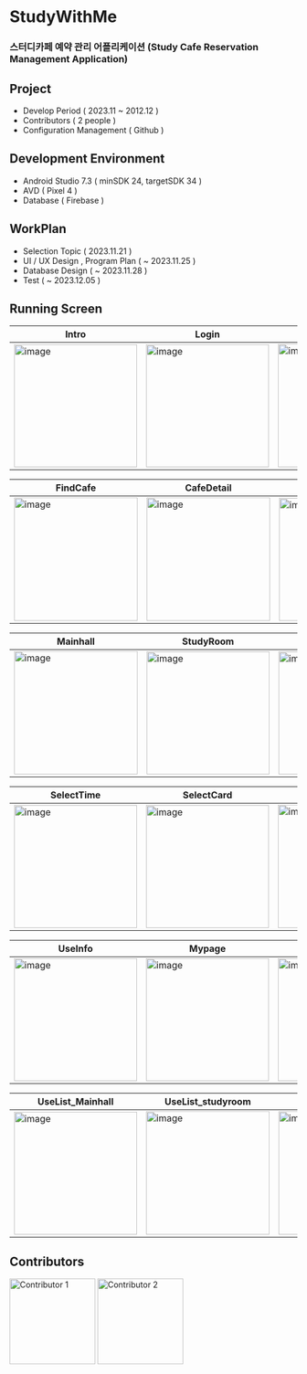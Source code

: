# StudyWithMe

### 스터디카페 예약 관리 어플리케이션 (Study Cafe Reservation Management Application)

## Project
- Develop Period ( 2023.11 ~ 2012.12 )
- Contributors ( 2 people )
- Configuration Management ( Github )

## Development Environment
- Android Studio 7.3 ( minSDK 24, targetSDK 34 )
- AVD ( Pixel 4 )
- Database ( Firebase )

## WorkPlan
- Selection Topic ( 2023.11.21 )
- UI / UX Design , Program Plan ( ~ 2023.11.25 )
- Database Design ( ~ 2023.11.28 )
- Test ( ~ 2023.12.05 )

## Running Screen
| Intro             | Login             | Main            |
|-------------------------|-------------------------|-------------------------|
| <img width="215" alt="image" src="https://github.com/Seong-A/StudyWithMe/assets/83965377/97bdefe2-ad29-419d-8915-fb607a5fc654"> | <img width="215" alt="image" src="https://github.com/Seong-A/StudyWithMe/assets/83965377/5344b965-f67e-47d2-8d59-0f1c5efa441d"> | <img width="216" alt="image" src="https://github.com/Seong-A/StudyWithMe/assets/83965377/50b7c189-04db-49ab-8896-3c1f976cb2d7"> |

| FindCafe       | CafeDetail            | SelectRoom            |
|-------------------------|-------------------------|-------------------------|
| <img width="216" alt="image" src="https://github.com/Seong-A/StudyWithMe/assets/83965377/68462b25-1236-47a4-be1d-881eb67c5a4a"> | <img width="216" alt="image" src="https://github.com/Seong-A/StudyWithMe/assets/83965377/64aae330-ead3-42db-86c5-73dfbe253540"> | <img width="215" alt="image" src="https://github.com/Seong-A/StudyWithMe/assets/83965377/12deb75b-ab9f-491d-a85a-97bed79eebfc"> |

| Mainhall       | StudyRoom            | LockerRoom            |
|-------------------------|-------------------------|-------------------------|
| <img width="216" alt="image" src="https://github.com/Seong-A/StudyWithMe/assets/83965377/baf914c7-69db-4c52-8dcc-447ff3c2eac5"> | <img width="215" alt="image" src="https://github.com/Seong-A/StudyWithMe/assets/83965377/7e717a32-f5f2-4e05-9d27-749fc2a0f375"> | <img width="215" alt="image" src="https://github.com/Seong-A/StudyWithMe/assets/83965377/b44f5e74-524c-42a3-80b7-a3c9e80ebae2"> |

| SelectTime       | SelectCard            | PaymentList            |
|-------------------------|-------------------------|-------------------------|
| <img width="215" alt="image" src="https://github.com/Seong-A/StudyWithMe/assets/83965377/0387dd5b-6e82-4887-8259-9c3aecd95925"> | <img width="215" alt="image" src="https://github.com/Seong-A/StudyWithMe/assets/83965377/daee8a2f-727d-4730-b226-a4b142cfa97f"> | <img width="216" alt="image" src="https://github.com/Seong-A/StudyWithMe/assets/83965377/1d9bb027-5a63-422d-b10a-60b5b87798ad"> |

| UseInfo       | Mypage            | ModifyPassword            |
|-------------------------|-------------------------|-------------------------|
| <img width="215" alt="image" src="https://github.com/Seong-A/StudyWithMe/assets/83965377/b89b04b9-3329-4d50-a439-98087b102d57"> | <img width="215" alt="image" src="https://github.com/Seong-A/StudyWithMe/assets/83965377/944c2ada-25fb-49ee-883f-8c8b66960a67"> | <img width="215" alt="image" src="https://github.com/Seong-A/StudyWithMe/assets/83965377/c1aef587-60c6-4f19-8e84-cb126f428373"> |

| UseList_Mainhall       | UseList_studyroom            | UseList_Locker            |
|-------------------------|-------------------------|-------------------------|
| <img width="215" alt="image" src="https://github.com/Seong-A/StudyWithMe/assets/83965377/b0df07a2-3adf-4108-99b6-9a53e6f30762"> | <img width="216" alt="image" src="https://github.com/Seong-A/StudyWithMe/assets/83965377/c05cc8eb-5538-466e-b79b-5ace32793bad"> | <img width="216" alt="image" src="https://github.com/Seong-A/StudyWithMe/assets/83965377/07b3c57a-0097-4dbf-b812-ef3b60d91b3a"> |

## Contributors

[<img width="150" alt="Contributor 1" src="https://github.com/Seong-A/StudyWithMe/assets/83965377/b8b055c2-4823-44dd-a90b-9599513f4797">](https://github.com/Seong-A)
[<img width="150" alt="Contributor 2" src="https://github.com/Seong-A/StudyWithMe/assets/83965377/2c0123e5-b4d7-407d-9155-cb83fb9c2be6">](https://github.com/grace612)



